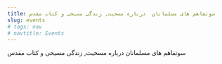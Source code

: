 ```yaml
---
title: سوتفاهم های مسلمانان  درباره مسحیت, زندگی مسیحی و کتاب مقدس
slug: events
# tags: nav
# navtitle: Events
---
```


<p class="lead farsi">سوتفاهم های مسلمانان  درباره مسحیت, زندگی مسیحی و کتاب مقدس</p>